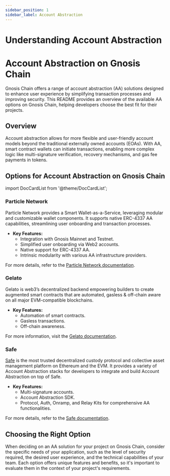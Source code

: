 ```yaml
---
sidebar_position: 1
sidebar_label: Account Abstraction
---
```


# Understanding Account Abstraction

<CardContainer>
<Card
    title="What is Account Abstraction ? "
    subtitle=" "
    url=""
    />
</CardContainer>

# Account Abstraction on Gnosis Chain

Gnosis Chain offers a range of account abstraction (AA) solutions designed to enhance user experience by simplifying transaction processes and improving security. This README provides an overview of the available AA options on Gnosis Chain, helping developers choose the best fit for their projects.

## Overview

Account abstraction allows for more flexible and user-friendly account models beyond the traditional externally owned accounts (EOAs). With AA, smart contract wallets can initiate transactions, enabling more complex logic like multi-signature verification, recovery mechanisms, and gas fee payments in tokens.

## Options for Account Abstraction on Gnosis Chain

import DocCardList from '@theme/DocCardList';

<DocCardList />

### Particle Network

Particle Network provides a Smart Wallet-as-a-Service, leveraging modular and customizable wallet components. It supports native ERC-4337 AA capabilities, streamlining user onboarding and transaction processes.

- **Key Features:**
  - Integration with Gnosis Mainnet and Testnet.
  - Simplified user onboarding via Web2 accounts.
  - Native support for ERC-4337 AA.
  - Intrinsic modularity with various AA infrastructure providers.

For more details, refer to the [Particle Network documentation](https://docs.particle.network/).

### Gelato

Gelato is web3’s decentralized backend empowering builders to create augmented smart contracts that are automated, gasless & off-chain aware on all major EVM-compatible blockchains.

- **Key Features:**
  - Automation of smart contracts.
  - Gasless transactions.
  - Off-chain awareness.

For more information, visit the [Gelato documentation](https://docs.gelato.network/).

### Safe

[Safe](https://docs.safe.global/) is the most trusted decentralized custody protocol and collective asset management platform on Ethereum and the EVM. It provides a variety of Account Abstraction stacks for developers to integrate and build Account Abstraction on top of Safe.

- **Key Features:**
  - Multi-signature accounts.
  - Account Abstraction SDK.
  - Protocol, Auth, Onramp, and Relay Kits for comprehensive AA functionalities.

For more details, refer to the [Safe documentation](https://docs.safe.global/).

## Choosing the Right Option

When deciding on an AA solution for your project on Gnosis Chain, consider the specific needs of your application, such as the level of security required, the desired user experience, and the technical capabilities of your team. Each option offers unique features and benefits, so it's important to evaluate them in the context of your project's requirements.

